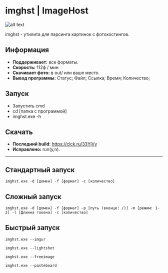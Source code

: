 # imghst | ImageHost
![alt text](https://i.imgur.com/Nkr7Jqe.png)


imghst - утилита для парсинга картинок с фотохостингов.

## Информация
- **Поддерживает:** все форматы.
- **Скорость:** 112ф / мин
- **Скачивает фото:** в out/ или ваше место.
- **Вывод программы:** Статус; Файл; Ссылка; Время; Количество;

## Запуск
- Запустить cmd
- cd [папка с программой]
- imghst.exe -h

## Скачать
- **Последний build:** https://clck.ru/33YjVy
- **Исправлено:** run(y,n).

------------------------------------

## Стандартный запуск
```
imghst.exe -d [домен] -f [формат] -c [количество]
```

## Сложный запуск
```
imghst.exe -d [домен] -f [формат] -p [путь (вконце: /)] -m [режим: 1-2] -l [Длинна токена] -c [количество]
```

## Быстрый запуск
```
imghst.exe --imgur
```

```
imghst.exe --lightshot
```

```
imghst.exe --freeimage
```

```
imghst.exe --pasteboard
```
